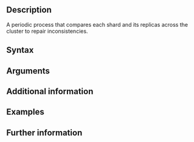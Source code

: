
## Description

A periodic process that compares each shard and its replicas across the cluster to repair inconsistencies.

## Syntax


## Arguments


## Additional information


## Examples


## Further information
